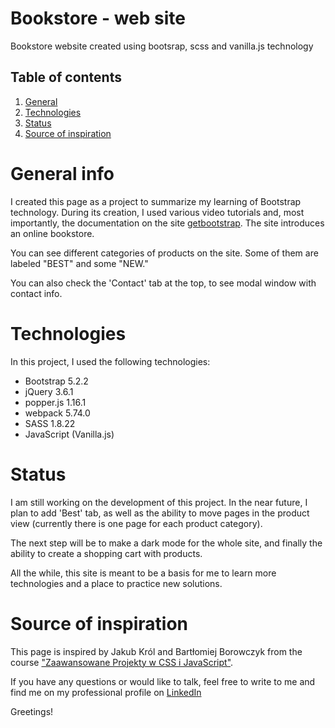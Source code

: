 # Bookstore - web site

Bookstore website created using bootsrap, scss and vanilla.js technology

## Table of contents

1. [General](#general-info)
2. [Technologies](#technologies)
3. [Status](#status)
4. [Source of inspiration](#source-of-inspiration)

# General info

I created this page as a project to summarize my learning of Bootstrap technology. During its creation, I used various video tutorials and, most importantly, the documentation on the site [getbootstrap](https://getbootstrap.com/). The site introduces an online bookstore. 

You can see different categories of products on the site. Some of them are labeled "BEST" and some "NEW." 


You can also check the 'Contact' tab at the top, to see modal window with contact info.


# Technologies

In this project, I used the following technologies:

- Bootstrap 5.2.2
- jQuery 3.6.1
- popper.js 1.16.1
- webpack 5.74.0
- SASS 1.8.22 
- JavaScript (Vanilla.js)


# Status

I am still working on the development of this project. In the near future, I plan to add 'Best' tab, as well as the ability to move pages in the product view (currently there is one page for each product category).

The next step will be to make a dark mode for the whole site, and finally the ability to create a shopping cart with products.

All the while, this site is meant to be a basis for me to learn more technologies and a place to practice new solutions.


# Source of inspiration

This page is inspired by Jakub Król and Bartłomiej Borowczyk from the course ["Zaawansowane Projekty w CSS i JavaScript"](https://www.udemy.com/course/zaawansowane-projekty-w-css-i-javascript/).



If you have any questions or would like to talk, feel free to write to me and find me on my professional profile on [LinkedIn](www.linkedin.com/in/mateuszSwies)

Greetings!
